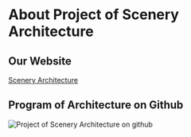 # About Project of Scenery Architecture
## Our Website
[Scenery Architecture](http://www.nousbuild.org)</br>

## Program of Architecture on Github
![Project of Scenery Architecture on github](http://www.nousbuild.org/demo/githubimages/porject-on-github.jpg)
